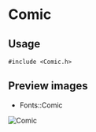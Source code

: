 Comic
==========

Usage
------

    #include <Comic.h>

Preview images
--------------
* Fonts::Comic 

![Comic](https://raw.githubusercontent.com/DisplayCore/Comic/master/Preview/Comic.png)

